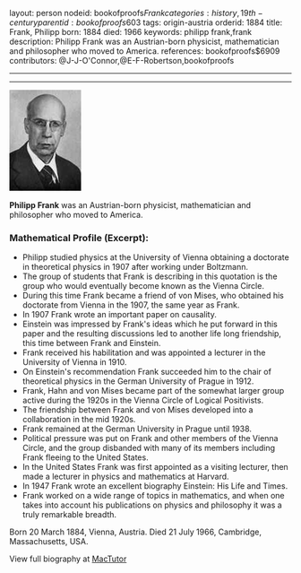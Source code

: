 layout: person
nodeid: bookofproofs$Frank
categories: history,19th-century
parentid: bookofproofs$603
tags: origin-austria
orderid: 1884
title: Frank, Philipp
born: 1884
died: 1966
keywords: philipp frank,frank
description: Philipp Frank was an Austrian-born physicist, mathematician and philosopher who moved to America.
references: bookofproofs$6909
contributors: @J-J-O'Connor,@E-F-Robertson,bookofproofs

---



---

![Frank.jpg](https://github.com/bookofproofs/bookofproofs.github.io/blob/main/_sources/_assets/images/portraits/Frank.jpg?raw=true)

**Philipp Frank** was an Austrian-born physicist, mathematician and philosopher who moved to America.

### Mathematical Profile (Excerpt):
* Philipp studied physics at the University of Vienna obtaining a doctorate in theoretical physics in 1907 after working under Boltzmann.
* The group of students that Frank is describing in this quotation is the group who would eventually become known as the Vienna Circle.
* During this time Frank became a friend of von Mises, who obtained his doctorate from Vienna in the 1907, the same year as Frank.
* In 1907 Frank wrote an important paper on causality.
* Einstein was impressed by Frank's ideas which he put forward in this paper and the resulting discussions led to another life long friendship, this time between Frank and Einstein.
* Frank received his habilitation and was appointed a lecturer in the University of Vienna in 1910.
* On Einstein's recommendation Frank succeeded him to the chair of theoretical physics in the German University of Prague in 1912.
* Frank, Hahn and von Mises became part of the somewhat larger group active during the 1920s in the Vienna Circle of Logical Positivists.
* The friendship between Frank and von Mises developed into a collaboration in the mid 1920s.
* Frank remained at the German University in Prague until 1938.
* Political pressure was put on Frank and other members of the Vienna Circle, and the group disbanded with many of its members including Frank fleeing to the United States.
* In the United States Frank was first appointed as a visiting lecturer, then made a lecturer in physics and mathematics at Harvard.
* In 1947 Frank wrote an excellent biography Einstein: His Life and Times.
* Frank worked on a wide range of topics in mathematics, and when one takes into account his publications on physics and philosophy it was a truly remarkable breadth.

Born 20 March 1884, Vienna, Austria. Died 21 July 1966, Cambridge, Massachusetts, USA.

View full biography at [MacTutor](https://mathshistory.st-andrews.ac.uk/Biographies/Frank/)

